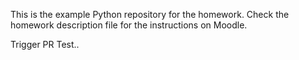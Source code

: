This is the example Python repository for the homework.
Check the homework description file for the instructions on Moodle.


Trigger PR Test..
